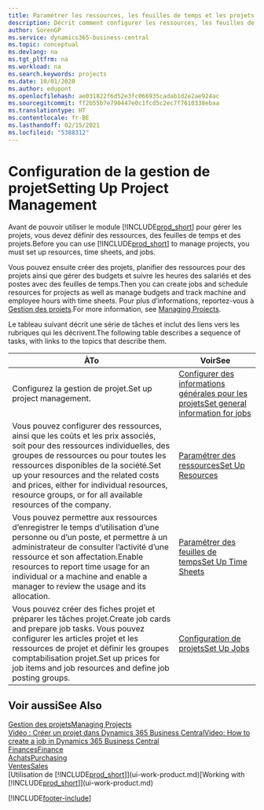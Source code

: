 ```yaml
---
title: Paramétrer les ressources, les feuilles de temps et les projets| Microsoft Docs
description: Décrit comment configurer les ressources, les feuilles de temps et les projets pour la gestion des projets.
author: SorenGP
ms.service: dynamics365-business-central
ms.topic: conceptual
ms.devlang: na
ms.tgt_pltfrm: na
ms.workload: na
ms.search.keywords: projects
ms.date: 10/01/2020
ms.author: edupont
ms.openlocfilehash: ae031822f6d52e3fc066935cadab1d2e2ae924ac
ms.sourcegitcommit: ff2b55b7e790447e0c1fcd5c2ec7f7610338ebaa
ms.translationtype: HT
ms.contentlocale: fr-BE
ms.lasthandoff: 02/15/2021
ms.locfileid: "5388312"
---
```

# <a name="setting-up-project-management"></a><span data-ttu-id="f903f-103">Configuration de la gestion de projet</span><span class="sxs-lookup"><span data-stu-id="f903f-103">Setting Up Project Management</span></span>
<span data-ttu-id="f903f-104">Avant de pouvoir utiliser le module [!INCLUDE[prod_short](includes/prod_short.md)] pour gérer les projets, vous devez définir des ressources, des feuilles de temps et des projets.</span><span class="sxs-lookup"><span data-stu-id="f903f-104">Before you can use [!INCLUDE[prod_short](includes/prod_short.md)] to manage projects, you must set up resources, time sheets, and jobs.</span></span>

<span data-ttu-id="f903f-105">Vous pouvez ensuite créer des projets, planifier des ressources pour des projets ainsi que gérer des budgets et suivre les heures des salariés et des postes avec des feuilles de temps.</span><span class="sxs-lookup"><span data-stu-id="f903f-105">Then you can create jobs and schedule resources for projects as well as manage budgets and track machine and employee hours with time sheets.</span></span> <span data-ttu-id="f903f-106">Pour plus d’informations, reportez-vous à [Gestion des projets](projects-manage-projects.md).</span><span class="sxs-lookup"><span data-stu-id="f903f-106">For more information, see [Managing Projects](projects-manage-projects.md).</span></span>  

<span data-ttu-id="f903f-107">Le tableau suivant décrit une série de tâches et inclut des liens vers les rubriques qui les décrivent.</span><span class="sxs-lookup"><span data-stu-id="f903f-107">The following table describes a sequence of tasks, with links to the topics that describe them.</span></span>

| <span data-ttu-id="f903f-108">À</span><span class="sxs-lookup"><span data-stu-id="f903f-108">To</span></span> | <span data-ttu-id="f903f-109">Voir</span><span class="sxs-lookup"><span data-stu-id="f903f-109">See</span></span> |
| --- | --- |
| <span data-ttu-id="f903f-110">Configurez la gestion de projet.</span><span class="sxs-lookup"><span data-stu-id="f903f-110">Set up project management.</span></span>|[<span data-ttu-id="f903f-111">Configurer des informations générales pour les projets</span><span class="sxs-lookup"><span data-stu-id="f903f-111">Set general information for jobs</span></span>](projects-how-setup-jobs.md#to-set-general-information-for-jobs)|
| <span data-ttu-id="f903f-112">Vous pouvez configurer des ressources, ainsi que les coûts et les prix associés, soit pour des ressources individuelles, des groupes de ressources ou pour toutes les ressources disponibles de la société.</span><span class="sxs-lookup"><span data-stu-id="f903f-112">Set up your resources and the related costs and prices, either for individual resources, resource groups, or for all available resources of the company.</span></span> |[<span data-ttu-id="f903f-113">Paramétrer des ressources</span><span class="sxs-lookup"><span data-stu-id="f903f-113">Set Up Resources</span></span>](projects-how-setup-resources.md) |
| <span data-ttu-id="f903f-114">Vous pouvez permettre aux ressources d’enregistrer le temps d’utilisation d’une personne ou d’un poste, et permettre à un administrateur de consulter l’activité d’une ressource et son affectation.</span><span class="sxs-lookup"><span data-stu-id="f903f-114">Enable resources to report time usage for an individual or a machine and enable a manager to review the usage and its allocation.</span></span> |[<span data-ttu-id="f903f-115">Paramétrer des feuilles de temps</span><span class="sxs-lookup"><span data-stu-id="f903f-115">Set Up Time Sheets</span></span>](projects-how-setup-time-sheets.md) |
| <span data-ttu-id="f903f-116">Vous pouvez créer des fiches projet et préparer les tâches projet.</span><span class="sxs-lookup"><span data-stu-id="f903f-116">Create job cards and prepare job tasks.</span></span> <span data-ttu-id="f903f-117">Vous pouvez configurer les articles projet et les ressources de projet et définir les groupes comptabilisation projet.</span><span class="sxs-lookup"><span data-stu-id="f903f-117">Set up prices for job items and job resources and define job posting groups.</span></span> |[<span data-ttu-id="f903f-118">Configuration de projets</span><span class="sxs-lookup"><span data-stu-id="f903f-118">Set Up Jobs</span></span>](projects-how-setup-jobs.md) |

## <a name="see-also"></a><span data-ttu-id="f903f-119">Voir aussi</span><span class="sxs-lookup"><span data-stu-id="f903f-119">See Also</span></span>

[<span data-ttu-id="f903f-120">Gestion des projets</span><span class="sxs-lookup"><span data-stu-id="f903f-120">Managing Projects</span></span>](projects-manage-projects.md)  
[<span data-ttu-id="f903f-121">Vidéo : Créer un projet dans Dynamics 365 Business Central</span><span class="sxs-lookup"><span data-stu-id="f903f-121">Video: How to create a job in Dynamics 365 Business Central</span></span>](https://www.youtube.com/watch?v=VqaPWr7BWmw)  
[<span data-ttu-id="f903f-122">Finances</span><span class="sxs-lookup"><span data-stu-id="f903f-122">Finance</span></span>](finance.md)  
[<span data-ttu-id="f903f-123">Achats</span><span class="sxs-lookup"><span data-stu-id="f903f-123">Purchasing</span></span>](purchasing-manage-purchasing.md)  
[<span data-ttu-id="f903f-124">Ventes</span><span class="sxs-lookup"><span data-stu-id="f903f-124">Sales</span></span>](sales-manage-sales.md)  
<span data-ttu-id="f903f-125">[Utilisation de [!INCLUDE[prod_short](includes/prod_short.md)]](ui-work-product.md)</span><span class="sxs-lookup"><span data-stu-id="f903f-125">[Working with [!INCLUDE[prod_short](includes/prod_short.md)]](ui-work-product.md)</span></span>  


[!INCLUDE[footer-include](includes/footer-banner.md)]